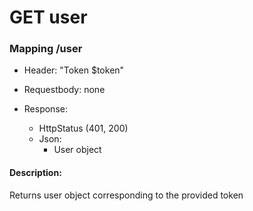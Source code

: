 # GET user

### Mapping /user

* Header: "Token $token"

* Requestbody: none

* Response:
    * HttpStatus (401, 200)
    * Json:
        * User object

#### Description:

Returns user object corresponding to the provided token
